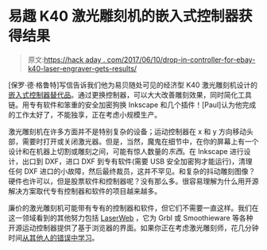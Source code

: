 # 易趣 K40 激光雕刻机的嵌入式控制器获得结果

> 原文:[https://hack aday . com/2017/06/10/drop-in-controller-for-ebay-k40-laser-engraver-gets-results/](https://hackaday.com/2017/06/10/drop-in-controller-for-ebay-k40-laser-engraver-gets-results/)

[保罗·德·格鲁特]写信告诉我们他为易贝随处可见的经济型 K40 激光雕刻机设计的[嵌入式控制器替代品](http://awesome.tech/cheap-chinese-k40-ebay-laser/)。通过更换控制器，可以大大改善雕刻效果，同时简化工具链。用专有软件和笨重的安全加密狗换 Inkscape 和几个插件！[Paul]认为他完成的工作太好了，不能独享，正在考虑小规模生产。

激光雕刻机在许多方面并不是特别复杂的设备；运动控制器在 x 和 y 方向移动头部，需要时打开或关闭激光器。但是，当然，魔鬼在细节中，在你的屏幕上有一个设计和在机器上切割或雕刻之间，可能有惊人数量的*东西*。在 Inkscape 进行设计，出口到 DXF，进口 DXF 到专有软件(需要 USB 安全加密狗才能运行)，清理任何 DXF 进口的小故障，然后最终裁员，这并不罕见。和复杂的抖动雕刻图像？硬件也许可以，但是股票软件和控制器呢？没有那么多。很容易理解为什么用开源解决方案取代专有控制器和软件的项目越来越多。

廉价的激光雕刻机可能带有专有的控制器和软件，但它们不需要一直这样。我们在这一领域看到的其他努力包括 [LaserWeb](http://hackaday.com/2016/07/17/open-source-laser-cutter-software-gets-major-update-new-features/) ，它为 Grbl 或 Smoothieware 等各种开源运动控制器提供了基于浏览器的界面。如果你正在考虑激光雕刻师，花几分钟时间[从其他人的错误中学习](https://hackaday.com/2016/05/31/how-to-fail-at-laser-cutting/)。